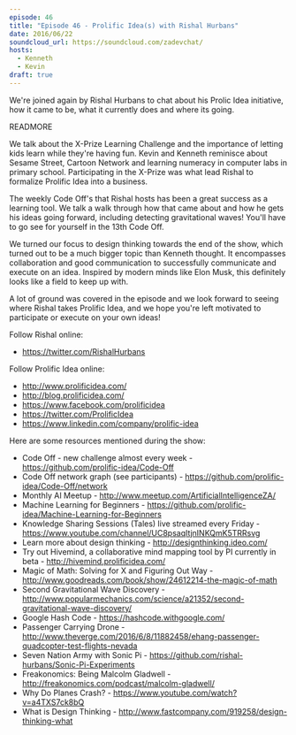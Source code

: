 ```yaml
---
episode: 46
title: "Episode 46 - Prolific Idea(s) with Rishal Hurbans"
date: 2016/06/22
soundcloud_url: https://soundcloud.com/zadevchat/
hosts:
  - Kenneth
  - Kevin
draft: true
---
```


We're joined again by Rishal Hurbans to chat about his Prolic Idea initiative, how it came to be, what it currently does and where its going.

READMORE

We talk about the X-Prize Learning Challenge and the importance of letting kids learn while they're having fun. Kevin and Kenneth reminisce about Sesame Street, Cartoon Network and learning numeracy in computer labs in primary school. Participating in the X-Prize was what lead Rishal to formalize Prolific Idea into a business.

The weekly Code Off's that Rishal hosts has been a great success as a learning tool. We talk a walk through how that came about and how he gets his ideas going forward, including detecting gravitational waves! You'll have to go see for yourself in the 13th Code Off.

We turned our focus to design thinking towards the end of the show, which turned out to be a much bigger topic than Kenneth thought. It encompasses collaboration and good communication to successfully communicate and execute on an idea. Inspired by modern minds like Elon Musk, this definitely looks like a field to keep up with.

A lot of ground was covered in the episode and we look forward to seeing where Rishal takes Prolific Idea, and we hope you're left motivated to participate or execute on your own ideas!

Follow Rishal online:

- https://twitter.com/RishalHurbans

Follow Prolific Idea online:

- http://www.prolificidea.com/
- http://blog.prolificidea.com/
- https://www.facebook.com/prolificidea
- https://twitter.com/ProlificIdea
- https://www.linkedin.com/company/prolific-idea

Here are some resources mentioned during the show:

- Code Off - new challenge almost every week - https://github.com/prolific-idea/Code-Off
- Code Off network graph (see participants) - https://github.com/prolific-idea/Code-Off/network
- Monthly AI Meetup - http://www.meetup.com/ArtificialIntelligenceZA/
- Machine Learning for Beginners - https://github.com/prolific-idea/Machine-Learning-for-Beginners
- Knowledge Sharing Sessions (Tales) live streamed every Friday - https://www.youtube.com/channel/UC8psaqItjnINKQmK5TRRsvg
- Learn more about design thinking - http://designthinking.ideo.com/
- Try out Hivemind, a collaborative mind mapping tool by PI currently in beta - http://hivemind.prolificidea.com/
- Magic of Math: Solving for X and Figuring Out Way - http://www.goodreads.com/book/show/24612214-the-magic-of-math
- Second Gravitational Wave Discovery - http://www.popularmechanics.com/science/a21352/second-gravitational-wave-discovery/
- Google Hash Code - https://hashcode.withgoogle.com/
- Passenger Carrying Drone - http://www.theverge.com/2016/6/8/11882458/ehang-passenger-quadcopter-test-flights-nevada
- Seven Nation Army with Sonic Pi - https://github.com/rishal-hurbans/Sonic-Pi-Experiments
- Freakonomics: Being Malcolm Gladwell - http://freakonomics.com/podcast/malcolm-gladwell/
- Why Do Planes Crash? - https://www.youtube.com/watch?v=a4TXS7ck8bQ
- What is Design Thinking - http://www.fastcompany.com/919258/design-thinking-what
